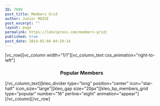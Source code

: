 ```yaml
---
ID: 7099
post_title: Members Grid
author: Junior MOISE
post_excerpt: ""
layout: page
permalink: https://lekolpress.com/members-grid/
published: true
post_date: 2014-02-04 04:29:14
---
```

[vc_row][vc_column width="1/1"][vc_column_text css_animation="right-to-left"]
<h3 style="text-align: center;">Popular Members</h3>
[/vc_column_text][kleo_divider type="long" position="center" icon="star-half" icon_size="large"][kleo_gap size="20px"][kleo_bp_members_grid type="popular" number="16" perline="eight" animation="appear"][/vc_column][/vc_row]